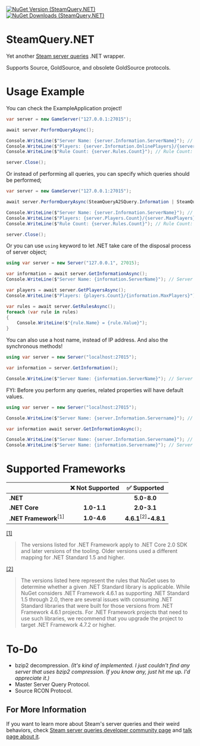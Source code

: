 [![NuGet Version (SteamQuery.NET)](https://img.shields.io/nuget/v/SteamQuery.NET?style=for-the-badge&color=D800FF)](https://www.nuget.org/packages/SteamQuery.NET)
[![NuGet Downloads (SteamQuery.NET)](https://img.shields.io/nuget/dt/SteamQuery.NET?style=for-the-badge&color=D800FF)](https://www.nuget.org/packages/SteamQuery.NET)

# SteamQuery.NET
Yet another [Steam server queries](https://developer.valvesoftware.com/wiki/Server_queries) .NET wrapper.

Supports Source, GoldSource, and obsolete GoldSource protocols.

# Usage Example
You can check the ExampleApplication project!
```csharp
var server = new GameServer("127.0.0.1:27015");

await server.PerformQueryAsync();

Console.WriteLine($"Server Name: {server.Information.ServerName}"); // Server Name: [TR] AnneTokatlayan Pro Public
Console.WriteLine($"Players: {server.Information.OnlinePlayers}/{server.Information.MaxPlayers}"); // Players: 13/37
Console.WriteLine($"Rule Count: {server.Rules.Count}"); // Rule Count: 420

server.Close();
```

Or instead of performing all queries, you can specify which queries should be performed;
```csharp
var server = new GameServer("127.0.0.1:27015");

await server.PerformQueryAsync(SteamQueryA2SQuery.Information | SteamQueryA2SQuery.Rules);

Console.WriteLine($"Server Name: {server.Information.ServerName}"); // Server Name: [TR] AnneTokatlayan Pro Public
Console.WriteLine($"Players: {server.Players.Count}/{server.MaxPlayers}"); // Output will be like "Players: 0/31" because you did not perform the Players query.
Console.WriteLine($"Rule Count: {server.Rules.Count}"); // Rule Count: 420

server.Close();
```

Or you can use `using` keyword to let .NET take care of the disposal process of server object;
```csharp
using var server = new Server("127.0.0.1", 27015);

var information = await server.GetInformationAsync();
Console.WriteLine($"Server Name: {information.ServerName}"); // Server Name: [TR] AnneTokatlayan Pro Public

var players = await server.GetPlayersAsync();
Console.WriteLine($"Players: {players.Count}/{information.MaxPlayers}"); // Players: 13/37

var rules = await server.GetRulesAsync();
foreach (var rule in rules)
{
    Console.WriteLine($"{rule.Name} = {rule.Value}");
}
```

You can also use a host name, instead of IP address. And also the synchronous methods!
```csharp
using var server = new Server("localhost:27015");

var information = server.GetInformation();

Console.WriteLine($"Server Name: {information.ServerName}"); // Server Name: [TR] AnneTokatlayan Pro Public
```

FYI: Before you perform any queries, related properties will have default values.
```csharp
using var server = new Server("localhost:27015");

Console.WriteLine($"Server Name: {server.Information.Servername}"); // Output will be like "Server Name: " because you did not perform the Information query.

var information await server.GetInformationAsync();

Console.WriteLine($"Server Name: {server.Information.Servername}"); // Server Name: [TR] AnneTokatlayan Pro Public
Console.WriteLine($"Server Name: {information.Servername}"); // Server Name: [TR] AnneTokatlayan Pro Public
```

# Supported Frameworks
| | ❌ Not Supported | ✅ Supported |
|-| :---: | :---: |
| **.NET**            |             | **5.0-8.0** |
| **.NET Core**       | **1.0-1.1** | **2.0-3.1** |
| **.NET Framework**<sup>[1]</sup>  | **1.0-4.6** | **4.6.1**<sup>[2]</sup>**-4.8.1** |

[[1]](https://learn.microsoft.com/en-us/dotnet/standard/net-standard?tabs=net-standard-2-0#select-net-standard-version)
>The versions listed for .NET Framework apply to .NET Core 2.0 SDK and later versions of the tooling. Older versions used a different mapping for .NET Standard 1.5 and higher.

[[2]](https://learn.microsoft.com/en-us/dotnet/standard/net-standard?tabs=net-standard-2-0#select-net-standard-version)
>The versions listed here represent the rules that NuGet uses to determine whether a given .NET Standard library is applicable. While NuGet considers .NET Framework 4.6.1 as supporting .NET Standard 1.5 through 2.0, there are several issues with consuming .NET Standard libraries that were built for those versions from .NET Framework 4.6.1 projects. For .NET Framework projects that need to use such libraries, we recommend that you upgrade the project to target .NET Framework 4.7.2 or higher.

# To-Do
- bzip2 decompression. *(It's kind of implemented. I just couldn't find any server that uses bzip2 compression. If you know any, just hit me up. I'd appreciate it.)*
- Master Server Query Protocol.
- Source RCON Protocol.

## For More Information
If you want to learn more about Steam's server queries and their weird behaviors, check [Steam server queries developer community page](https://developer.valvesoftware.com/wiki/Server_queries) and [talk page about it](https://developer.valvesoftware.com/wiki/Talk:Server_queries).
